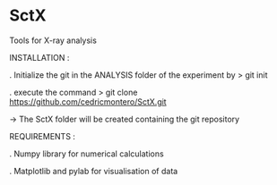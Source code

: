 SctX
====

Tools for X-ray analysis

INSTALLATION :

. Initialize the git in the ANALYSIS folder of the experiment by > git init

. execute the command > git clone https://github.com/cedricmontero/SctX.git

-> The SctX folder will be created containing the git repository

REQUIREMENTS :

. Numpy library for numerical calculations

. Matplotlib and pylab for visualisation of data
